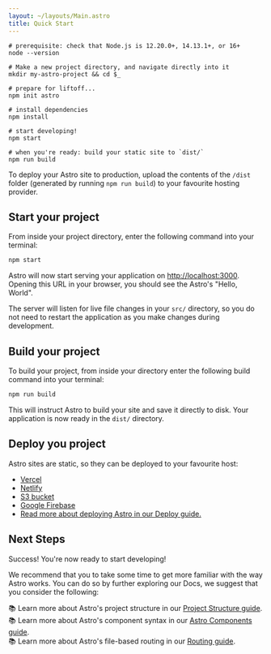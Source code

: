 ```yaml
---
layout: ~/layouts/Main.astro
title: Quick Start
---
```


```shell
# prerequisite: check that Node.js is 12.20.0+, 14.13.1+, or 16+
node --version

# Make a new project directory, and navigate directly into it
mkdir my-astro-project && cd $_

# prepare for liftoff...
npm init astro

# install dependencies
npm install

# start developing!
npm start

# when you're ready: build your static site to `dist/`
npm run build
```

To deploy your Astro site to production, upload the contents of the `/dist` folder (generated by running `npm run build`) to your favourite hosting provider.

## Start your project

From inside your project directory, enter the following command into your terminal:

```bash
npm start
```

Astro will now start serving your application on [http://localhost:3000](http://localhost:3000). Opening this URL in your browser, you should see the Astro's "Hello, World".

The server will listen for live file changes in your `src/` directory, so you do not need to restart the application as you make changes during development.

## Build your project

To build your project, from inside your directory enter the following build command into your terminal:

```bash
npm run build
```

This will instruct Astro to build your site and save it directly to disk. Your application is now ready in the `dist/` directory.

## Deploy you project

Astro sites are static, so they can be deployed to your favourite host:

- [Vercel](https://vercel.com/)
- [Netlify](https://www.netlify.com/)
- [S3 bucket](https://aws.amazon.com/s3/)
- [Google Firebase](https://firebase.google.com/)
- [Read more about deploying Astro in our Deploy guide.](/guides/deploy)


## Next Steps

Success! You're now ready to start developing! 

We recommend that you to take some time to get more familiar with the way Astro works. You can do so by further exploring our Docs, we suggest that you consider the following:

📚 Learn more about Astro's project structure in our [Project Structure guide](/core-concepts/project-structure).  
📚 Learn more about Astro's component syntax in our [Astro Components guide](/core-concepts/astro-components).  
📚 Learn more about Astro's file-based routing in our [Routing guide](core-concepts/astro-pages).